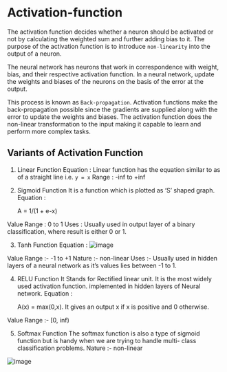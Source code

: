 # Activation-function

The activation function decides whether a neuron should be activated or not by calculating the weighted sum and further adding bias to it.
The purpose of the activation function is to introduce `non-linearity` into the output of a neuron. 

The neural network has neurons that work in correspondence with weight, bias, and their respective activation function. 
In a neural network, update the weights and biases of the neurons on the basis of the error at the output. 

This process is known as `Back-propagation`. Activation functions make the back-propagation possible since the gradients
are supplied along with the error to update the weights and biases. 
The activation function does the non-linear transformation to the input making it capable to learn and perform more complex tasks. 

## Variants of Activation Function 

1. Linear Function
Equation : Linear function has the equation similar to as of a straight line i.e. `y = x`
Range : -inf to +inf


2. Sigmoid Function
It is a function which is plotted as ‘S’ shaped graph.
Equation : 

    A = 1/(1 + e-x) 

Value Range : 0 to 1
Uses : Usually used in output layer of a binary classification, where result is either 0 or 1.


3. Tanh Function 
Equation :
![image](https://github.com/Siddhipatade/Activation-function/assets/91780318/ec1eb92d-d168-4f47-a9c7-e0013cd20c58)

Value Range :- -1 to +1
Nature :- non-linear
Uses :- Usually used in hidden layers of a neural network as it’s values lies between -1 to 1.

4. RELU Function 
It Stands for Rectified linear unit. It is the most widely used activation function. implemented in hidden layers of Neural network.
Equation :

    A(x) = max(0,x). 
It gives an output x if x is positive and 0 otherwise.

Value Range :- [0, inf)

5. Softmax Function
The softmax function is also a type of sigmoid function but is handy when we are trying to handle multi- class classification problems.
Nature :- non-linear

![image](https://github.com/Siddhipatade/Activation-function/assets/91780318/78a9124e-f899-481c-a890-b264245a6162)
